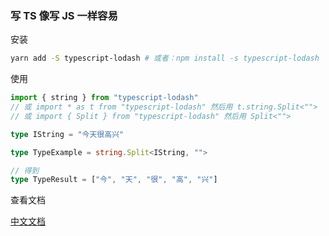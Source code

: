 ### 写 TS 像写 JS 一样容易


安装

```bash
yarn add -S typescript-lodash # 或者：npm install -s typescript-lodash
```

使用

```ts
import { string } from "typescript-lodash"
// 或 import * as t from "typescript-lodash" 然后用 t.string.Split<"">
// 或 import { Split } from "typescript-lodash" 然后用 Split<"">

type IString = "今天很高兴"

type TypeExample = string.Split<IString, "">

// 得到
type TypeResult = ["今", "天", "很", "高", "兴"]
```

查看文档

[中文文档](https://kawayilinlin.github.io/typescript-lodash/)